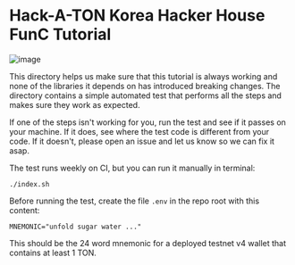 # Hack-A-TON Korea Hacker House FunC Tutorial

![image]("https://pbs.twimg.com/media/FgFzA72XkAAtjNq.jpg:large")

This directory helps us make sure that this tutorial is always working and none of the libraries it depends on has introduced breaking changes. The directory contains a simple automated test that performs all the steps and makes sure they work as expected.

If one of the steps isn't working for you, run the test and see if it passes on your machine. If it does, see where the test code is different from your code. If it doesn't, please open an issue and let us know so we can fix it asap.

The test runs weekly on CI, but you can run it manually in terminal:

```
./index.sh
```

Before running the test, create the file `.env` in the repo root with this content:
```
MNEMONIC="unfold sugar water ..."
```

This should be the 24 word mnemonic for a deployed testnet v4 wallet that contains at least 1 TON.